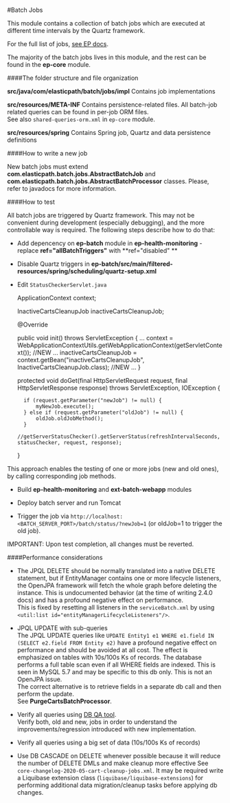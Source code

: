 #Batch Jobs

This module contains a collection of batch jobs which are executed at different time intervals by the Quartz framework.

For the full list of jobs, [see EP docs](https://documentation.elasticpath.com/commerce/docs/core/platform/cross-platform/quartz.html#elastic-path-quartz-jobs).

The majority of the batch jobs lives in this module, and the rest can be found in the **ep-core** module.

####The folder structure and file organization

**src/java/com/elasticpath/batch/jobs/impl**
Contains job implementations

**src/resources/META-INF**
Contains persistence-related files. All batch-job related queries can be found in per-job ORM files.  
See also `shared-queries-orm.xml` in `ep-core` module.

**src/resources/spring**
Contains Spring job, Quartz and data persistence definitions

####How to write a new job

New batch jobs must extend **com.elasticpath.batch.jobs.AbstractBatchJob** and **com.elasticpath.batch.jobs.AbstractBatchProcessor** classes.
Please, refer to javadocs for more information.

####How to test

All batch jobs are triggered by Quartz framework. This may not be convenient during development (especially debugging), and the more controllable way
is required. The following steps describe how to do that:

* Add depencency on **ep-batch** module in **ep-health-monitoring** - replace **ref="allBatchTriggers"** with **ref="disabled" **
* Disable Quartz triggers in **ep-batch/src/main/filtered-resources/spring/scheduling/quartz-setup.xml**
* Edit `StatusCheckerServlet.java`

    
    ApplicationContext context;
    
    InactiveCartsCleanupJob inactiveCartsCleanupJob;
 
    @Override
    
    public void init() throws ServletException {
        ...
        context = WebApplicationContextUtils.getWebApplicationContext(getServletContext()); //NEW
        ...
        inactiveCartsCleanupJob = context.getBean("inactiveCartsCleanupJob", InactiveCartsCleanupJob.class); //NEW
        ...
     }
     
     protected void doGet(final HttpServletRequest request, final HttpServletResponse response) throws ServletException, IOException {
         
        if (request.getParameter("newJob") != null) {
            myNewJob.execute();
        } else if (request.getParameter("oldJob") != null) {
            oldJob.oldJobMethod();
        }
         //getServerStatusChecker().getServerStatus(refreshIntervalSeconds, statusChecker, request, response);
     }

This approach enables the testing of one or more jobs (new and old ones), by calling corresponding job methods.

* Build **ep-health-monitoring** and **ext-batch-webapp** modules
* Deploy batch server and run Tomcat

* Trigger the job via `http://localhost:<BATCH_SERVER_PORT>/batch/status/?newJob=1` (or oldJob=1 to trigger the old job).

IMPORTANT: Upon test completion, all changes must be reverted.

####Performance considerations

* The JPQL DELETE should be normally translated into a native DELETE statement, but if EntityManager contains one or more lifecycle listeners, the
OpenJPA framework will fetch the whole graph before deleting the instance. This is undocumented behavior (at the time of writing 2.4.0 docs) and has
a profound negative effect on performance.  
This is fixed by resetting all listeners in the `serviceBatch.xml` by using `<util:list id="entityManagerLifecycleListeners"/>`.

* JPQL UPDATE with sub-queries  
  The JPQL UPDATE queries like `UPDATE Entity1 e1 WHERE e1.field IN (SELECT e2.field FROM Entity e2)` have a profound negative effect on performance
  and should be avoided at all cost. The effect is emphasized on tables with 10s/100s Ks of records. The database performs a full table scan even if
  all WHERE fields are indexed. This is seen in MySQL 5.7 and may be specific to this db only. This is not an OpenJPA issue.  
  The correct alternative is to retrieve fields in a separate db call and then perform the update.  
  See **PurgeCartsBatchProcessor**.
  
* Verify all queries using [DB QA tool](https://documentation.elasticpath.com/commerce/docs/tools/query-analyzer/index.html]).  
  Verify both, old and new, jobs in order to understand the improvements/regression introduced with new implementation.

* Verify all queries using a big set of data (10s/100s Ks of records)

* Use DB CASCADE on DELETE whenever possible because it will reduce the number of DELETE DMLs and make cleanup more effective
  See `core-changelog-2020-05-cart-cleanup-jobs.xml`. It may be required write a Liquibase extension class (`liquibase/liquibase-extensions`) for 
  performing additional data migration/cleanup tasks before applying db changes.
